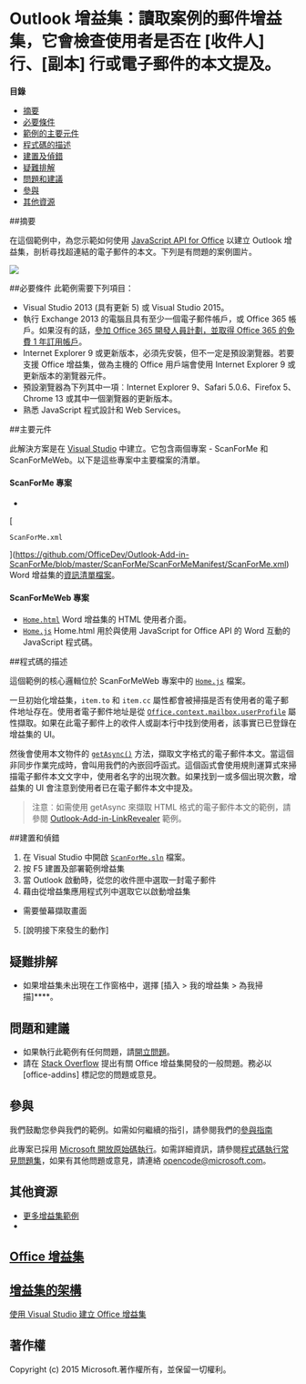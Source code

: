 # <a name="outlook-add-in:-a-mail-add-in-for-a-read-scenario-that-checks-whether-the-user-is-mentioned-on-the-to-line,-cc-line-or-body-of-an-email."></a>Outlook 增益集：讀取案例的郵件增益集，它會檢查使用者是否在 [收件人] 行、[副本] 行或電子郵件的本文提及。

**目錄**

* [摘要](#summary)
* [必要條件](#prerequisites)
* [範例的主要元件](#components)
* [程式碼的描述](#codedescription)
* [建置及偵錯](#build)
* [疑難排解](#troubleshooting)
* [問題和建議](#questions)
* [參與](#contribute)
* [其他資源](#additional-resources)

<a name="summary"></a>
##<a name="summary"></a>摘要

在這個範例中，為您示範如何使用 [JavaScript API for Office](https://msdn.microsoft.com/library/b27e70c3-d87d-4d27-85e0-103996273298(v=office.15)) 以建立 Outlook 增益集，剖析尋找超連結的電子郵件的本文。下列是有問題的案例圖片。

 ![](../https://github.com/OfficeDev/Outlook-Add-in-ScanForMe/blob/master/readme-images/screenshot1.PNG)

<a name="prerequisites"></a>
##<a name="prerequisites"></a>必要條件
此範例需要下列項目：  

  - Visual Studio 2013 (具有更新 5) 或 Visual Studio 2015。  
  - 執行 Exchange 2013 的電腦且具有至少一個電子郵件帳戶，或 Office 365 帳戶。如果沒有的話，[參加 Office 365 開發人員計劃，並取得 Office 365 的免費 1 年訂用帳戶](https://aka.ms/devprogramsignup)。
  - Internet Explorer 9 或更新版本，必須先安裝，但不一定是預設瀏覽器。若要支援 Office 增益集，做為主機的 Office 用戶端會使用 Internet Explorer 9 或更新版本的瀏覽器元件。
  - 預設瀏覽器為下列其中一項︰Internet Explorer 9、Safari 5.0.6、Firefox 5、Chrome 13 或其中一個瀏覽器的更新版本。
  - 熟悉 JavaScript 程式設計和 Web Services。

<a name="components"></a>
##<a name="key-components"></a>主要元件

此解決方案是在 [Visual Studio](https://msdn.microsoft.com/library/office/fp179827.aspx#Tools_CreatingWithVS) 中建立。它包含兩個專案 - ScanForMe 和 ScanForMeWeb。以下是這些專案中主要檔案的清單。 
#### <a name="scanforme-project"></a>ScanForMe 專案

* 
  [
  ```ScanForMe.xml```
  ](https://github.com/OfficeDev/Outlook-Add-in-ScanForMe/blob/master/ScanForMe/ScanForMeManifest/ScanForMe.xml) Word 增益集的[資訊清單檔案](https://msdn.microsoft.com/library/office/jj220082.aspx#StartBuildingApps_AnatomyofApp)。

#### <a name="scanformeweb-project"></a>ScanForMeWeb 專案

* [```Home.html```](https://github.com/OfficeDev/Outlook-Add-in-ScanForMe/blob/master/ScanForMeWeb/AppRead/Home/Home.html) Word 增益集的 HTML 使用者介面。
* [```Home.js```](https://github.com/OfficeDev/Outlook-Add-in-ScanForMe/blob/master/ScanForMeWeb/AppRead/Home/Home.js) Home.html 用於與使用 JavaScript for Office API 的 Word 互動的 JavaScript 程式碼。 


<a name="codedescription"></a>
##<a name="description-of-the-code"></a>程式碼的描述

這個範例的核心邏輯位於 ScanForMeWeb 專案中的 [```Home.js```](https://github.com/OfficeDev/Outlook-Add-in-ScanForMe/blob/master/ScanForMeWeb/AppRead/Home/Home.js) 檔案。 

一旦初始化增益集，`item.to` 和 `item.cc` 屬性都會被掃描是否有使用者的電子郵件地址存在。使用者電子郵件地址是從 [```Office.context.mailbox.userProfile```](https://msdn.microsoft.com/library/office/fp160976.aspx) 屬性擷取。如果在此電子郵件上的收件人或副本行中找到使用者，該事實已已登錄在增益集的 UI。 

然後會使用本文物件的 [```getAsync()```](https://msdn.microsoft.com/library/office/mt269089.aspx) 方法，擷取文字格式的電子郵件本文。當這個非同步作業完成時，會叫用我們的內嵌回呼函式。這個函式會使用規則運算式來掃描電子郵件本文文字中，使用者名字的出現次數。如果找到一或多個出現次數，增益集的 UI 會注意到使用者已在電子郵件本文中提及。 

>注意︰如需使用 getAsync 來擷取 HTML 格式的電子郵件本文的範例，請參閱 [Outlook-Add-in-LinkRevealer](https://github.com/OfficeDev/Outlook-Add-in-LinkRevealer) 範例。 


<a name="build"></a>
##<a name="build-and-debug"></a>建置和偵錯
1. 在 Visual Studio 中開啟 [```ScanForMe.sln```](ScanForMe.sln) 檔案。
2. 按 F5 建置及部署範例增益集 
3. 當 Outlook 啟動時，從您的收件匣中選取一封電子郵件
4. 藉由從增益集應用程式列中選取它以啟動增益集

 - 需要螢幕擷取畫面


5. [說明接下來發生的動作]


<a name="troubleshooting"></a>
## <a name="troubleshooting"></a>疑難排解

- 如果增益集未出現在工作窗格中，選擇 [插入 > 我的增益集 > 為我掃描]****。

<a name="questions"></a>
## <a name="questions-and-comments"></a>問題和建議

- 如果執行此範例有任何問題，請[開立問題](https://github.com/OfficeDev/Outlook-Add-in-ScanForMe/issues)。
- 請在 [Stack Overflow](http://stackoverflow.com/questions/tagged/office-addins) 提出有關 Office 增益集開發的一般問題。務必以 [office-addins] 標記您的問題或意見。


<a name="contribute"></a>
## <a name="contributing"></a>參與 ##
我們鼓勵您參與我們的範例。如需如何繼續的指引，請參閱我們的[參與指南](./Contributing.md)

此專案已採用 [Microsoft 開放原始碼執行](https://opensource.microsoft.com/codeofconduct/)。如需詳細資訊，請參閱[程式碼執行常見問題集](https://opensource.microsoft.com/codeofconduct/faq/)，如果有其他問題或意見，請連絡 [opencode@microsoft.com](mailto:opencode@microsoft.com)。


<a name="additional-resources"></a>
## <a name="additional-resources"></a>其他資源 ##

- [更多增益集範例](https://github.com/OfficeDev?utf8=%E2%9C%93&query=-Add-in)
- 
  [Office 增益集](http://msdn.microsoft.com/library/office/jj220060.aspx)
- 
  [增益集的架構](https://msdn.microsoft.com/library/office/jj220082.aspx#StartBuildingApps_AnatomyofApp)
- 
  [使用 Visual Studio 建立 Office 增益集](https://msdn.microsoft.com/library/office/fp179827.aspx#Tools_CreatingWithVS)


## <a name="copyright"></a>著作權
Copyright (c) 2015 Microsoft.著作權所有，並保留一切權利。
